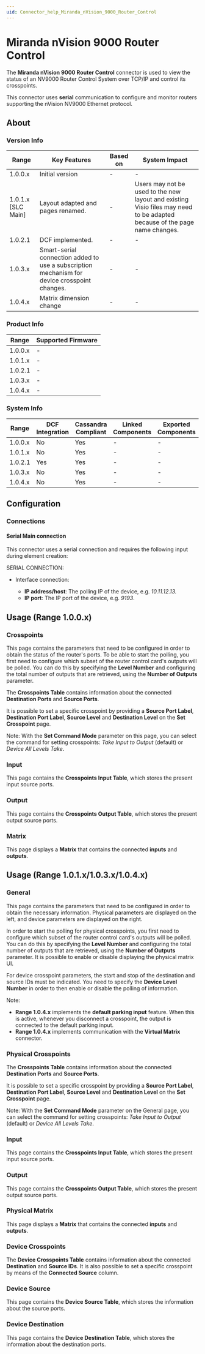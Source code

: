 ```yaml
---
uid: Connector_help_Miranda_nVision_9000_Router_Control
---
```


# Miranda nVision 9000 Router Control

The **Miranda nVision 9000 Router Control** connector is used to view the status of an NV9000 Router Control System over TCP/IP and control its crosspoints.

This connector uses **serial** communication to configure and monitor routers supporting the nVision NV9000 Ethernet protocol.

## About

### Version Info

| **Range**            | **Key Features**                                                                             | **Based on** | **System Impact**                                                                                                         |
|----------------------|----------------------------------------------------------------------------------------------|--------------|---------------------------------------------------------------------------------------------------------------------------|
| 1.0.0.x              | Initial version                                                                              | -            | -                                                                                                                         |
| 1.0.1.x [SLC Main]   | Layout adapted and pages renamed.                                                            | -            | Users may not be used to the new layout and existing Visio files may need to be adapted because of the page name changes. |
| 1.0.2.1              | DCF implemented.                                                                             | -            | -                                                                                                                         |
| 1.0.3.x              | Smart-serial connection added to use a subscription mechanism for device crosspoint changes. | -            | -                                                                                                                         |
| 1.0.4.x              | Matrix dimension change                                                                      | -            | -                                                                                                                         |

### Product Info

| Range     | Supported Firmware     |
|-----------|------------------------|
| 1.0.0.x   | -                      |
| 1.0.1.x   | -                      |
| 1.0.2.1   | -                      |
| 1.0.3.x   | -                      |
| 1.0.4.x   | -                      |

### System Info

| Range     | DCF Integration     | Cassandra Compliant     | Linked Components     | Exported Components     |
|-----------|---------------------|-------------------------|-----------------------|-------------------------|
| 1.0.0.x   | No                  | Yes                     | -                     | -                       |
| 1.0.1.x   | No                  | Yes                     | -                     | -                       |
| 1.0.2.1   | Yes                 | Yes                     | -                     | -                       |
| 1.0.3.x   | No                  | Yes                     | -                     | -                       |
| 1.0.4.x   | No                  | Yes                     | -                     | -                       |

## Configuration

### Connections

#### Serial Main connection

This connector uses a serial connection and requires the following input during element creation:

SERIAL CONNECTION:

- Interface connection:

  - **IP address/host**: The polling IP of the device, e.g. *10.11.12.13.*
  - **IP port**: The IP port of the device, e.g. *9193*.

## Usage (Range 1.0.0.x)

### Crosspoints

This page contains the parameters that need to be configured in order to obtain the status of the router's ports. To be able to start the polling, you first need to configure which subset of the router control card's outputs will be polled. You can do this by specifying the **Level Number** and configuring the total number of outputs that are retrieved, using the **Number of Outputs** parameter.

The **Crosspoints Table** contains information about the connected **Destination Ports** and **Source Ports**.

It is possible to set a specific crosspoint by providing a **Source Port Label**, **Destination Port Label**, **Source Level** and **Destination Level** on the **Set Crosspoint** page.

Note: With the **Set Command Mode** parameter on this page, you can select the command for setting crosspoints: *Take Input to Output* (default) or *Device All Levels Take*.

### Input

This page contains the **Crosspoints Input Table**, which stores the present input source ports.

### Output

This page contains the **Crosspoints Output Table**, which stores the present output source ports.

### Matrix

This page displays a **Matrix** that contains the connected **inputs** and **outputs**.

## Usage (Range 1.0.1.x/1.0.3.x/1.0.4.x)

### General

This page contains the parameters that need to be configured in order to obtain the necessary information. Physical parameters are displayed on the left, and device parameters are displayed on the right.

In order to start the polling for physical crosspoints, you first need to configure which subset of the router control card's outputs will be polled. You can do this by specifying the **Level Number** and configuring the total number of outputs that are retrieved, using the **Number of Outputs** parameter. It is possible to enable or disable displaying the physical matrix UI.

For device crosspoint parameters, the start and stop of the destination and source IDs must be indicated. You need to specify the **Device Level Number** in order to then enable or disable the polling of information.

Note:

- **Range 1.0.4.x** implements the **default parking input** feature. When this is active, whenever you disconnect a crosspoint, the output is connected to the default parking input.
- **Range 1.0.4.x** implements communication with the **Virtual Matrix** connector.

### Physical Crosspoints

The **Crosspoints Table** contains information about the connected **Destination Ports** and **Source Ports**.

It is possible to set a specific crosspoint by providing a **Source Port Label**, **Destination Port Label**, **Source Level** and **Destination Level** on the **Set Crosspoint** page.

Note: With the **Set Command Mode** parameter on the General page, you can select the command for setting crosspoints: *Take Input to Output* (default) or *Device All Levels Take*.

### Input

This page contains the **Crosspoints Input Table**, which stores the present input source ports.

### Output

This page contains the **Crosspoints Output Table**, which stores the present output source ports.

### Physical Matrix

This page displays a **Matrix** that contains the connected **inputs** and **outputs**.

### Device Crosspoints

The **Device Crosspoints Table** contains information about the connected **Destination** and **Source IDs**. It is also possible to set a specific crosspoint by means of the **Connected Source** column.

### Device Source

This page contains the **Device Source Table**, which stores the information about the source ports.

### Device Destination

This page contains the **Device Destination Table**, which stores the information about the destination ports.
